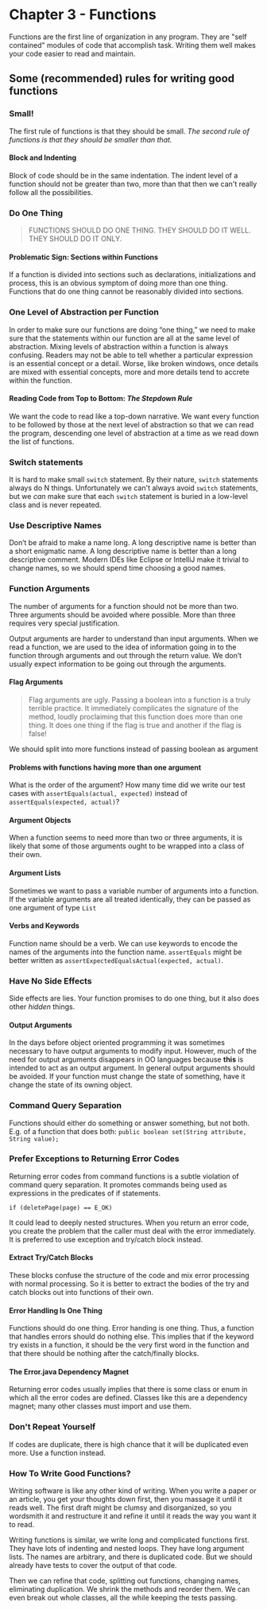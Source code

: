 # Chapter 3 - Functions
Functions are the first line of organization in any program. They are "self contained" modules of code that accomplish task. Writing them well makes your code easier to read and maintain.

## Some (recommended) rules for writing good functions
### Small!
The first rule of functions is that they should be small. *The second rule of functions is that they should be smaller than that.*
#### Block and Indenting
Block of code should be in the same indentation. The indent level of a function should not be greater than two, more than that then we can't really follow all the possibilities.
### Do One Thing
> FUNCTIONS SHOULD DO ONE THING. THEY SHOULD DO IT WELL. THEY SHOULD DO IT ONLY.
#### Problematic Sign: Sections within Functions
If a function is divided into sections such as declarations, initializations and process, this is an obvious symptom of doing more than one thing. Functions that do one thing cannot be reasonably divided into sections.
### One Level of Abstraction per Function
In order to make sure our functions are doing “one thing,” we need to make sure that the statements within our function are all at the same level of abstraction. Mixing levels of abstraction within a function is always confusing. Readers may not be able to tell whether a particular expression is an essential concept or a detail. Worse, like broken windows, once details are mixed with essential concepts, more and more details tend to accrete within the function.
#### Reading Code from Top to Bottom: *The Stepdown Rule*
We want the code to read like a top-down narrative. We want every function to be followed by those at the next level of abstraction so that we can read the program, descending one level of abstraction at a time as we read down the list of functions.
### Switch statements
It is hard to make small `switch` statement. By their nature, `switch` statements always do N things. Unfortunately we can't always avoid `switch` statements, but we *can* make sure that each `switch` statement is buried in a low-level class and is never repeated.
### Use Descriptive Names
Don’t be afraid to make a name long. A long descriptive name is better than a short enigmatic name. A long descriptive name is better than a long descriptive comment. Modern IDEs like Eclipse or IntelliJ make it trivial to change names, so we should spend time choosing a good names.
### Function Arguments
The number of arguments for a function should not be more than two. Three arguments should be avoided where possible. More than three requires very special justification.

Output arguments are harder to understand than input arguments. When we read a function, we are used to the idea of information going in to the function through arguments and out through the return value. We don’t usually expect information to be going out through the arguments.
#### Flag Arguments
>Flag arguments are ugly. Passing a boolean into a function is a truly terrible practice. It immediately complicates the signature of the method, loudly proclaiming that this function does more than one thing. It does one thing if the flag is true and another if the flag is false!

We should split into more functions instead of passing boolean as argument
#### Problems with functions having more than one argument
What is the order of the argument? How many time did we write our test cases with `assertEquals(actual, expected)` instead of `assertEquals(expected, actual)`?
#### Argument Objects
When a function seems to need more than two or three arguments, it is likely that some of those arguments ought to be wrapped into a class of their own.
#### Argument Lists
Sometimes we want to pass a variable number of arguments into a function. If the variable arguments are all treated identically, they can be passed as one argument of type `List`
#### Verbs and Keywords
Function name should be a verb. We can use keywords to encode the names of the arguments into the function name. `assertEquals` might be better written as `assertExpectedEqualsActual(expected, actual)`.
### Have No Side Effects
Side effects are lies. Your function promises to do one thing, but it also does other *hidden* things.
#### Output Arguments
In the days before object oriented programming it was sometimes necessary to have output arguments to modify input. However, much of the need for output arguments disappears in OO languages because **this** is intended to act as an output argument. In general output arguments should be avoided. If your function must change the state of something, have it change the state of its owning object.
### Command Query Separation
Functions should either do something or answer something, but not both. E.g. of a function that does both:
`public boolean set(String attribute, String value);`
### Prefer Exceptions to Returning Error Codes
Returning error codes from command functions is a subtle violation of command query separation. It promotes commands being used as expressions in the predicates of if statements.
```
if (deletePage(page) == E_OK)
```
It could lead to deeply nested structures. When you return an error code, you create the problem that the caller must deal with the error immediately. It is preferred to use exception and try/catch block instead.
#### Extract Try/Catch Blocks
These blocks confuse the structure of the code and mix error processing with normal processing. So it is better to extract the bodies of the try and catch blocks out into functions of their own.
#### Error Handling Is One Thing
Functions should do one thing. Error handing is one thing. Thus, a function that handles errors should do nothing else. This implies that if the keyword try exists in a function, it should be the very first word in the function and that there should be nothing after the catch/finally blocks.
#### The Error.java Dependency Magnet
Returning error codes usually implies that there is some class or enum in which all the error codes are defined. Classes like this are a dependency magnet; many other classes must import and use them.
### Don't Repeat Yourself
If codes are duplicate, there is high chance that it will be duplicated even more. Use a function instead.
### How To Write Good Functions?
Writing software is like any other kind of writing. When you write a paper or an article, you get your thoughts down first, then you massage it until it reads well. The first draft might be clumsy and disorganized, so you wordsmith it and restructure it and refine it until it reads the way you want it to read.

Writing functions is similar, we write long and complicated functions first. They have lots of indenting and nested loops. They have long argument lists. The names are arbitrary, and there is duplicated code. But we should already have tests to cover the output of that code.

Then we can refine that code, splitting out functions, changing names, eliminating duplication. We shrink the methods and reorder them. We can even break out whole classes, all the while keeping the tests passing.